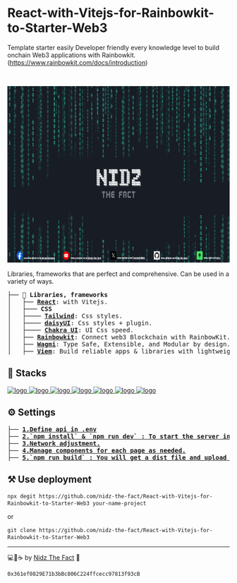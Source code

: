 # React-with-Vitejs-for-Rainbowkit-to-Starter-Web3
Template starter easily Developer friendly every knowledge level to build onchain Web3 applications with Rainbowkit. (https://www.rainbowkit.com/docs/introduction)

<br/>

<p align="center">
  <a href="https://linktr.ee/nid_z">
      <picture>
        <img alt="logo" src="https://github.com/nidz-the-fact/React-with-Vitejs-for-Rainbowkit-to-Starter-Web3/blob/main/nidz-the-fact-cover.png" width="100%" height="400">
      </picture>
</a>
</p>

Libraries, frameworks that are perfect and comprehensive. Can be used in a variety of ways.

<pre>
├── <b>📖 Libraries, frameworks</b>
│   ├── <b><a href="https://vitejs.dev/guide/#scaffolding-your-first-vite-project">React</a></b>: with Vitejs.
│   ├─── <b>CSS</b>
│   ├──── <b><a href="https://tailwindcss.com/docs/guides/vite">Tailwind</a></b>: Css styles.
│   ├──── <b><a href="https://daisyui.com/docs/install/">daisyUI</a></b>: Css styles + plugin.
│   ├──── <b><a href="https://v2.chakra-ui.com/getting-started/vite-guide">Chakra UI</a></b>: UI Css speed.
│   ├── <b><a href="https://www.rainbowkit.com/docs/installation">Rainbowkit</a></b>: Connect web3 Blockchain with RainbowKit.
│   ├── <b><a href="https://wagmi.sh/react/getting-started">Wagmi</a></b>: Type Safe, Extensible, and Modular by design. Build high-performance blockchain frontends.
│   ├── <b><a href="https://viem.sh/docs/installation">Viem</a></b>: Build reliable apps & libraries with lightweight, composable, and type-safe modules that interface with Ethereum.
</pre>

## 🔧 Stacks

<a href="https://react.dev/">
  <picture>
    <img alt="logo" src="https://encrypted-tbn0.gstatic.com/images?q=tbn:ANd9GcQcR5U16C8yXgBpl7-Bc7Itjx3_LRl425zINA&s" width="auto" height="50">
  </picture>
</a>
<a href="https://tailwindcss.com/">
  <picture>
    <img alt="logo" src="https://encrypted-tbn0.gstatic.com/images?q=tbn:ANd9GcTSDKn3vA2YUbXzN0ZC3gALWJ08gJN-Drl15w&s" width="auto" height="50">
  </picture>
</a>
<a href="https://daisyui.com/">
  <picture>
    <img alt="logo" src="https://raw.githubusercontent.com/saadeghi/daisyui-images/master/images/daisyui-logo/favicon-192.png" width="auto" height="50">
  </picture>
</a>
<a href="https://v2.chakra-ui.com/">
  <picture>
    <img alt="logo" src="https://pbs.twimg.com/profile_images/1244925541448286208/rzylUjaf_400x400.jpg" width="auto" height="50">
  </picture>
</a>
<a href="https://www.rainbowkit.com/">
  <picture>
    <img alt="logo" src="https://moralis.io/wp-content/uploads/2023/11/Rainbow.png" width="auto" height="50">
  </picture>
</a>
<a href="https://wagmi.sh/">
  <picture>
    <img alt="logo" src="https://moralis.io/wp-content/uploads/web3wiki/196-wagmi/637e6c001c60c5e2d8078d8c_wOdHswYe73lnRqkKuJDsSLgwRkQ9Kt831G_9nSGTEFw.png" width="auto" height="50">
  </picture>
</a>
<a href="https://viem.sh/">
  <picture>
    <img alt="logo" src="https://viem.sh/icon-light.png" width="auto" height="50">
  </picture>
</a>

## ⚙️ Settings

<pre>
├── <a href="https://github.com/nidz-the-fact/React-with-Vitejs-for-Rainbowkit-to-Starter-Web3/blob/main/.env"><b>1.Define api in .env</b></a>
├── <a href=""><b>2.`npm install` & `npm run dev` : To start the server in development.</b></a>
├── <a href="https://github.com/nidz-the-fact/React-with-Vitejs-for-Rainbowkit-to-Starter-Web3/blob/main/src/main.jsx#L32C3-L32C66"><b>3.Network adjustment.</b></a>
├── <a href="https://github.com/nidz-the-fact/React-with-Vitejs-for-Rainbowkit-to-Starter-Web3/blob/main/src/App.jsx#L8-L15"><b>4.Manage components for each page as needed.</b></a>
├── <a href=""><b>5.`npm run build` : You will get a dist file and upload it to the website.</b></a>
</pre>

## ⚒️ Use deployment

```
npx degit https://github.com/nidz-the-fact/React-with-Vitejs-for-Rainbowkit-to-Starter-Web3 your-name-project
```
or
```
git clone https://github.com/nidz-the-fact/React-with-Vitejs-for-Rainbowkit-to-Starter-Web3
```

---

💻💖☕ by [Nidz The Fact](https://linktr.ee/nid_z) 🙏
```
0x361ef0829E71b3bBc806C224ffcecc97813f93cB
```

